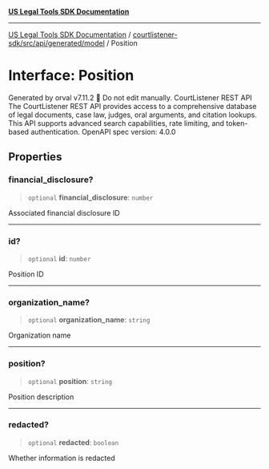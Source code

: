 [**US Legal Tools SDK Documentation**](../../../../../../README.md)

***

[US Legal Tools SDK Documentation](../../../../../../README.md) / [courtlistener-sdk/src/api/generated/model](../README.md) / Position

# Interface: Position

Generated by orval v7.11.2 🍺
Do not edit manually.
CourtListener REST API
The CourtListener REST API provides access to a comprehensive database of legal documents, case law, judges, oral arguments, and citation lookups. This API supports advanced search capabilities, rate limiting, and token-based authentication.
OpenAPI spec version: 4.0.0

## Properties

### financial\_disclosure?

> `optional` **financial\_disclosure**: `number`

Associated financial disclosure ID

***

### id?

> `optional` **id**: `number`

Position ID

***

### organization\_name?

> `optional` **organization\_name**: `string`

Organization name

***

### position?

> `optional` **position**: `string`

Position description

***

### redacted?

> `optional` **redacted**: `boolean`

Whether information is redacted
